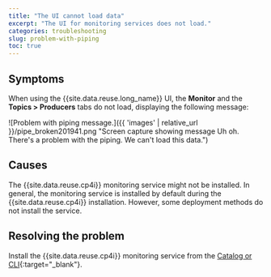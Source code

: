 ```yaml
---
title: "The UI cannot load data"
excerpt: "The UI for monitoring services does not load."
categories: troubleshooting
slug: problem-with-piping
toc: true
---
```


## Symptoms

When using the {{site.data.reuse.long_name}} UI, the **Monitor** and the **Topics > Producers** tabs do not load, displaying the following message:

![Problem with piping message.]({{ 'images' | relative_url }}/pipe_broken201941.png "Screen capture showing message Uh oh. There's a problem with the piping. We can't load this data.")

## Causes

The {{site.data.reuse.cp4i}} monitoring service might not be installed. In general, the monitoring service is installed by default during the  {{site.data.reuse.cp4i}} installation. However, some deployment methods do not install the service.

## Resolving the problem

Install the {{site.data.reuse.cp4i}} monitoring service from the [Catalog or CLI](https://www.ibm.com/docs/en/cloud-paks/cp-integration/2021.4?topic=SSGT7J_21.4/monitoring/1.7.0/monitoring_service.html#install_monitsrv){:target="_blank"}.
